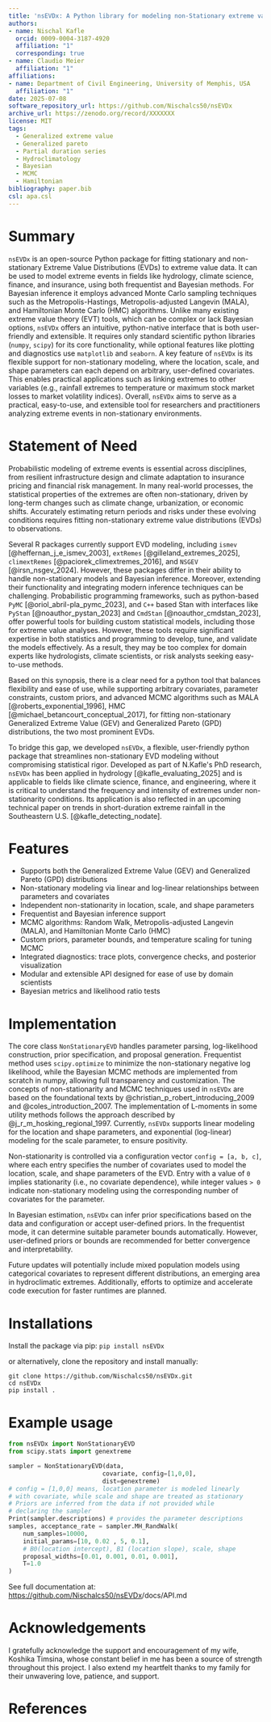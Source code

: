 ```yaml
---
title: 'nsEVDx: A Python library for modeling non-Stationary extreme value distributions'
authors:
- name: Nischal Kafle
  orcid: 0009-0004-3187-4920
  affiliation: "1"
  corresponding: true
- name: Claudio Meier
  affiliation: "1"
affiliations:
- name: Department of Civil Engineering, University of Memphis, USA
  affiliation: "1"
date: 2025-07-08
software_repository_url: https://github.com/Nischalcs50/nsEVDx
archive_url: https://zenodo.org/record/XXXXXXX
license: MIT
tags:
  - Generalized extreme value
  - Generalized pareto
  - Partial duration series
  - Hydroclimatology
  - Bayesian
  - MCMC
  - Hamiltonian
bibliography: paper.bib
csl: apa.csl
---
```


# Summary

`nsEVDx` is an open-source Python package for fitting stationary and non-stationary Extreme Value Distributions (EVDs) to extreme value data. It can be used to model extreme events in fields like hydrology, climate science, finance, and insurance, using both frequentist and Bayesian methods. For Bayesian inference it employs advanced Monte Carlo sampling techniques such as the Metropolis-Hastings, Metropolis-adjusted Langevin (MALA), and Hamiltonian Monte Carlo (HMC) algorithms. Unlike many existing extreme value theory (EVT) tools, which can be complex or lack Bayesian options, `nsEVDx` offers an intuitive, python-native interface that is both user-friendly and extensible. It requires only standard scientific python libraries (`numpy`, `scipy`) for its core functionality, while optional features like plotting and diagnostics use `matplotlib` and `seaborn`. A key feature of `nsEVDx` is its flexible support for non-stationary modeling, where the location, scale, and shape parameters can each depend on arbitrary, user-defined covariates. This enables practical applications such as linking extremes to other variables (e.g., rainfall extremes to temperature or maximum stock market losses to market volatility indices). Overall, `nsEVDx` aims to serve as a practical, easy-to-use, and extensible tool for researchers and practitioners analyzing extreme events in non-stationary environments.

# Statement of Need

Probabilistic modeling of extreme events is essential across disciplines, from resilient infrastructure design and climate adaptation to insurance pricing and financial risk management. In many real-world processes, the statistical properties of the extremes are often non-stationary, driven by long-term changes such as climate change, urbanization, or economic shifts. Accurately estimating return periods and risks under these evolving conditions requires fitting non-stationary extreme value distributions (EVDs) to observations.

Several R packages currently support EVD modeling, including `ismev` [@heffernan_j_e_ismev_2003], `extRemes` [@gilleland_extremes_2025], `climextRemes` [@paciorek_climextremes_2016], and `NSGEV` [@irsn_nsgev_2024]. However, these packages differ in their ability to handle non-stationary models and Bayesian inference. Moreover, extending their functionality and integrating modern inference techniques can be challenging. Probabilistic programming frameworks, such as python-based `PyMC` [@oriol_abril-pla_pymc_2023], and `C++` based Stan with interfaces like `PyStan` [@noauthor_pystan_2023] and `CmdStan` [@noauthor_cmdstan_2023], offer powerful tools for building custom statistical models, including those for extreme value analyses. However, these tools require significant expertise in both statistics and programming to develop, tune, and validate the models effectively. As a result, they may be too complex for domain experts like hydrologists, climate scientists, or risk analysts seeking easy-to-use methods.

Based on this synopsis, there is a clear need for a python tool that balances flexibility and ease of use, while supporting arbitrary covariates, parameter constraints, custom priors, and advanced MCMC algorithms such as MALA [@roberts_exponential_1996], HMC [@michael_betancourt_conceptual_2017], for fitting non-stationary Generalized Extreme Value (GEV) and Generalized Pareto (GPD) distributions, the two most prominent EVDs.

To bridge this gap, we developed `nsEVDx`, a flexible, user-friendly python package that streamlines non-stationary EVD modeling without compromising statistical rigor. Developed as part of N.Kafle's PhD research, `nsEVDx` has been applied in hydrology [@kafle_evaluating_2025] and is applicable to fields like climate science, finance, and engineering, where it is critical to understand the frequency and intensity of extremes under non-stationarity conditions. Its application is also reflected in an upcoming technical paper on trends in short-duration extreme rainfall in the Southeastern U.S. [@kafle_detecting_nodate].

# Features

-   Supports both the Generalized Extreme Value (GEV) and Generalized Pareto (GPD) distributions
-   Non-stationary modeling via linear and log-linear relationships between parameters and covariates
-   Independent non-stationarity in location, scale, and shape parameters
-   Frequentist and Bayesian inference support
-   MCMC algorithms: Random Walk, Metropolis-adjusted Langevin (MALA), and Hamiltonian Monte Carlo (HMC)
-   Custom priors, parameter bounds, and temperature scaling for tuning MCMC
-   Integrated diagnostics: trace plots, convergence checks, and posterior visualization
-   Modular and extensible API designed for ease of use by domain scientists
-   Bayesian metrics and likelihood ratio tests

# Implementation

The core class `NonStationaryEVD` handles parameter parsing, log-likelihood construction, prior specification, and proposal generation. Frequentist method uses `scipy.optimize` to minimize the non-stationary negative log likelihood, while the Bayesian MCMC methods are implemented from scratch in numpy, allowing full transparency and customization. The concepts of non-stationarity and MCMC techniques used in `nsEVDx` are based on the foundational texts by @christian_p_robert_introducing_2009 and @coles_introduction_2007. The implementation of L-moments in some utility methods follows the approach described by @j_r_m_hosking_regional_1997. Currently, `nsEVDx` supports linear modeling for the location and shape parameters, and exponential (log-linear) modeling for the scale parameter, to ensure positivity.

Non-stationarity is controlled via a configuration vector `config = [a, b, c]`, where each entry specifies the number of covariates used to model the location, scale, and shape parameters of the EVD. Entry with a value of `0` implies stationarity (i.e., no covariate dependence), while integer values `> 0` indicate non-stationary modeling using the corresponding number of covariates for the parameter.

In Bayesian estimation, `nsEVDx` can infer prior specifications based on the data and configuration or accept user-defined priors. In the frequentist mode, it can determine suitable parameter bounds automatically. However, user-defined priors or bounds are recommended for better convergence and interpretability.

Future updates will potentially include mixed population models using categorical covariates to represent different distributions, an emerging area in hydroclimatic extremes. Additionally, efforts to optimize and accelerate code execution for faster runtimes are planned.

# Installations

Install the package via pip: `pip install nsEVDx`

or alternatively, clone the repository and install manually:

```         
git clone https://github.com/Nischalcs50/nsEVDx.git
cd nsEVDx
pip install .
```

# Example usage

``` python
from nsEVDx import NonStationaryEVD
from scipy.stats import genextreme

sampler = NonStationaryEVD(data, 
                          covariate, config=[1,0,0], 
                          dist=genextreme)
# config = [1,0,0] means, location parameter is modeled linearly
# with covariate, while scale and shape are treated as stationary
# Priors are inferred from the data if not provided while 
# declaring the sampler
Print(sampler.descriptions) # provides the parameter descriptions 
samples, acceptance_rate = sampler.MH_RandWalk(
    num_samples=10000,
    initial_params=[10, 0.02 , 5, 0.1], 
    # B0(location intercept), B1 (location slope), scale, shape
    proposal_widths=[0.01, 0.001, 0.01, 0.001],
    T=1.0
)
```

See full documentation at: <https://github.com/Nischalcs50/nsEVDx>/docs/API.md

# Acknowledgements

I gratefully acknowledge the support and encouragement of my wife, Koshika Timsina, whose constant belief in me has been a source of strength throughout this project. I also extend my heartfelt thanks to my family for their unwavering love, patience, and support.

# References
